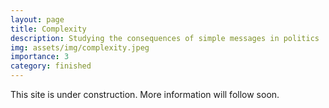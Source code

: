 ```yaml
---
layout: page
title: Complexity
description: Studying the consequences of simple messages in politics 
img: assets/img/complexity.jpeg
importance: 3
category: finished
---
```


This site is under construction. More information will follow soon.  